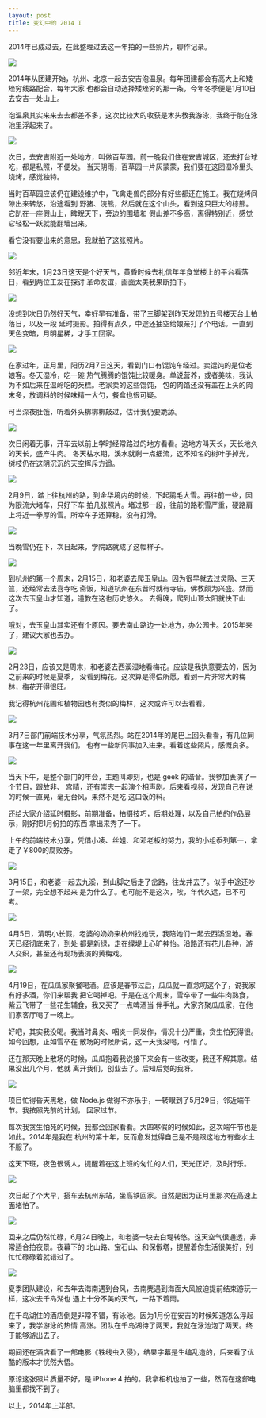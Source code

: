 ```yaml
---
layout: post
title: 变幻中的 2014 I
---
```


2014年已成过去，在此整理过去这一年拍的一些照片，聊作记录。

![](/assets/img/2014-recap-i/2014-01-10.jpg)

2014年从团建开始，杭州、北京一起去安吉泡温泉。每年团建都会有高大上和矮矬穷线路配合，每年大家
也都会自动选择矮矬穷的那一条，今年冬季便是1月10日去安吉一处山上。

泡温泉其实来来去去都差不多，这次比较大的收获是木头教我游泳，我终于能在泳池里浮起来了。

![](/assets/img/2014-recap-i/2014-01-11.jpg)

次日，去安吉附近一处地方，叫做百草园。前一晚我们住在安吉城区，还去打台球吃，都是私照，不便发。
当天阴雨，百草园一片灰蒙蒙，我们要在这团湿冷里头烧烤，感觉独特。

当时百草园应该仍在建设维护中，飞禽走兽的部分有好些都还在施工。我在烧烤间隙出来转悠，沿途看到
野猪、浣熊，然后就在这个山头，看到这只巨大的棕熊。它趴在一座假山上，睥睨天下，旁边的围墙和
假山差不多高，离得特别近，感觉它轻松一跃就能翻墙出来。

看它没有要出来的意思，我就拍了这张照片。

![](/assets/img/2014-recap-i/2014-01-23.jpg)

邻近年末，1月23日这天是个好天气，黄昏时候去礼信年年食堂楼上的平台看落日，看到两位工友在探讨
革命友谊，画面太美我果断拍下。

![](/assets/img/2014-recap-i/2014-01-24.jpg)

没想到次日仍然好天气，幸好早有准备，带了三脚架到昨天发现的五号楼天台上拍落日，以及一段
延时摄影。拍得有点久，中途还抽空给娘亲打了个电话。一直到天色变暗，月明星稀，才手工回家。

![](/assets/img/2014-recap-i/2014-02-07.jpg)

在家过年，正月里，阳历2月7日这天，看到门口有馄饨车经过。卖馄饨的是位老娘客。冬天湿冷，吃一碗
热气腾腾的馄饨比较暖身。单说营养，或者美味，我认为不如后来在温岭吃的芡糕。老家卖的这些馄饨，
包的肉馅还没有盖在上头的肉末多，放调料的时候味精一大勺，餐盒也很可疑。

可当深夜肚饿，听着外头梆梆梆敲过，估计我仍要跪舔。

![](/assets/img/2014-recap-i/2014-02-08.jpg)

次日闲着无事，开车去以前上学时经常路过的地方看看。这地方叫天长，天长地久的天长，盛产牛肉。
冬天枯水期，溪水就剩一点细流，这不知名的树叶子掉光，树枝仍在这阴沉沉的天空挥斥方遒。

![](/assets/img/2014-recap-i/2014-02-09.jpg)

2月9日，踏上往杭州的路，到金华境内的时候，下起鹅毛大雪。再往前一些，因为限流大堵车，只好下车
拍几张照片。堵过那一段，往前的路积雪严重，硬路肩上将近一拳厚的雪。所幸车子还算稳，没有打滑。

![](/assets/img/2014-recap-i/2014-02-10.jpg)

当晚雪仍在下，次日起来，学院路就成了这幅样子。

![](/assets/img/2014-recap-i/2014-02-15.jpg)

到杭州的第一个周末，2月15日，和老婆去爬玉皇山。因为很早就去过灵隐、三天竺，还经常去法喜寺吃
斋饭，知道杭州在东晋时就有寺庙，佛教颇为兴盛。然而这次去玉皇山才知道，道教在这也历史悠久。
去得晚，爬到山顶太阳就快下山了。

哦对，去玉皇山其实还有个原因。要去南山路边一处地方，办公园卡。2015年来了，建议大家也去办。

![](/assets/img/2014-recap-i/2014-02-23.jpg)

2月23日，应该又是周末，和老婆去西溪湿地看梅花。应该是我执意要去的，因为之前来的时候是夏季，
没看到梅花。这次算是得偿所愿，看到一片非常大的梅林，梅花开得很旺。

我记得杭州花圃和植物园也有类似的梅林，这次或许可以去看看。

![](/assets/img/2014-recap-i/2014-03-07.jpg)

3月7日部门前端技术分享，气氛热烈。站在2014年的尾巴上回头看看，有几位同事在这一年里离开我们，
也有一些新同事加入进来。看着这些照片，感慨良多。

![](/assets/img/2014-recap-i/2014-03-07-2.jpg)

当天下午，是整个部门的年会，主题叫即刻，也是 geek 的谐音。我参加表演了一个节目，跟故非、
宫晴，还有崇志一起演个相声剧。后来看视频，发现自己在说的时候一直晃，毫无台风，果然不是吃
这口饭的料。

还给大家介绍延时摄影，前期准备，拍摄技巧，后期处理，以及自己拍的作品展示，刚好把1月份拍的东西
拿出来秀了一下。

上午的前端技术分享，凭借小凌、丝姐、和邓老板的努力，我的小组忝列第一，拿走了￥800的腐败券。

![](/assets/img/2014-recap-i/2014-03-15.jpg)

3月15日，和老婆一起去九溪，到山脚之后走了岔路，往龙井去了。似乎中途还吵了一架，完全想不起来
是为什么了。也可能不是这次，唉，年代久远，已不可考。

![](/assets/img/2014-recap-i/2014-04-05.jpg)

4月5日，清明小长假，老婆的奶奶来杭州找她玩，我陪她们一起去西溪湿地。春天已经彻底来了，到处
都是新绿，走在绿堤上心旷神怡。沿路还有花儿各种，游人交织，甚至还有现场表演的黄梅戏。

![](/assets/img/2014-recap-i/2014-04-19.jpg)

4月19日，在瓜瓜家聚餐喝酒。应该是春节过后，瓜瓜就一直念叨这个了，说我家有好多酒，你们来帮我
把它喝掉吧。于是在这个周末，雪卒带了一些牛肉熟食，紫云飞带了一些花生辅食，我又买了一点啤酒当
伴手礼，大家齐聚瓜瓜家，在他们家客厅喝了一晚上。

好吧，其实我没喝。我当时鼻炎、咽炎一同发作，情况十分严重，贪生怕死得很。如今回想，正如雪卒在
散场的时候所说，这一天我没喝，可惜了。

还在那天晚上散场的时候，瓜瓜抱着我说接下来会有一些改变，我还不解其意。结果没出几个月，他就
离开我们，创业去了。后知后觉的我呀。

![](/assets/img/2014-recap-i/2014-05-29.jpg)

项目忙得昏天黑地，做 Node.js 做得不亦乐乎，一转眼到了5月29日，邻近端午节。我按照先前的计划，
回家过节。

每次我贪生怕死的时候，我都会回家看看。大四寒假的时候如此，这次端午节也是如此。2014年是我在
杭州的第十年，反而愈发觉得自己是不是跟这地方有些水土不服了。

这天下班，夜色很诱人，提醒着在这上班的匆忙的人们，天光正好，及时行乐。

![](/assets/img/2014-recap-i/2014-05-30.jpg)

次日起了个大早，搭车去杭州东站，坐高铁回家。自然是因为正月里那次在高速上面堵怕了。

![](/assets/img/2014-recap-i/2014-06-24.jpg)

回来之后仍然忙碌，6月24日晚上，和老婆一块去白堤转悠。这天空气很通透，非常适合拍夜景。夜幕下的
北山路、宝石山、和保俶塔，提醒着你生活很美好，别忙忙碌碌着就错过了。

![](/assets/img/2014-recap-i/2014-06-26.jpg)

夏季团队建设，和去年去海南遇到台风，去南麂遇到海面大风被迫提前结束游玩一样，这次去千岛湖也
遇上十分不美的天气，一路下着雨。

在千岛湖住的酒店倒是非常不错，有泳池。因为1月份在安吉的时候知道怎么浮起来了，我学游泳的热情
高涨。团队在千岛湖待了两天，我就在泳池泡了两天。终于能够游出去了。

期间还在酒店看了一部电影《铁线虫入侵》，结果字幕是生编乱造的，后来看了优酷的版本才恍然大悟。

原谅这张照片质量不好，是 iPhone 4 拍的。我拿相机也拍了一些，然而在这部电脑里都找不到了。

以上，2014年上半部。
